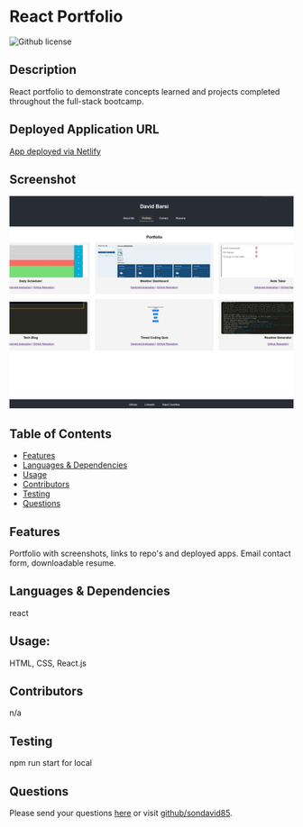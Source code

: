 # React Portfolio 
  ![Github license](https://img.shields.io/badge/license--blue.svg)
  ## Description
  React portfolio to demonstrate concepts learned and projects completed throughout the full-stack bootcamp.
  ## Deployed Application URL
  [App deployed via Netlify](https://sage-chimera-b166d6.netlify.app/)
  ## Screenshot
  ![alt-text](./src/assets/images/screenshot.jpeg)
  ## Table of Contents
  * [Features](#features)
  * [Languages & Dependencies](#languagesanddependencies)
  * [Usage](#Usage)
  * [Contributors](#contributors)
  * [Testing](#testing)
  * [Questions](#questions)
  ## Features
  Portfolio with screenshots, links to repo's and deployed apps. Email contact form, downloadable resume.
  ## Languages & Dependencies
  react
  ## Usage:
  HTML, CSS, React.js
  ## Contributors
  n/a
  ## Testing
  npm run start for local
  ## Questions
  Please send your questions [here](mailto:sondavid85@yahoo.com?subject=[GitHub]%20Dev%20Connect) or visit [github/sondavid85](https://github.com/sondavid85).
  